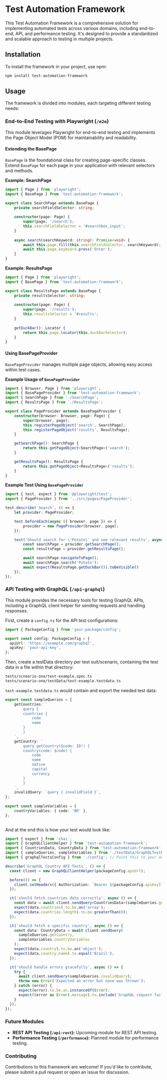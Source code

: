 # Test Automation Framework

This Test Automation Framework is a comprehensive solution for implementing automated tests across various domains, including end-to-end, API, and performance testing. It's designed to provide a standardized and scalable approach to testing in multiple projects.

## Installation

To install the framework in your project, use npm:

```bash
npm install test-automation-framework
```

## Usage

The framework is divided into modules, each targeting different testing needs:

### End-to-End Testing with Playwright (`/e2e`)

This module leverages Playwright for end-to-end testing and implements the Page Object Model (POM) for maintainability and readability.

#### Extending the BasePage

`BasePage` is the foundational class for creating page-specific classes. Extend `BasePage` for each page in your application with relevant selectors and methods.

**Example: SearchPage**

```typescript
import { Page } from 'playwright';
import { BasePage } from 'test-automation-framework';

export class SearchPage extends BasePage {
    private searchFieldSelector: string;
    
    constructor(page: Page) {
        super(page, '/search');
        this.searchFieldSelector = '#searchbox_input';
    }
    
    async search(searchKeyword: string): Promise<void> {
        await this.page.fill(this.searchFieldSelector, searchKeyword);
        await this.page.keyboard.press('Enter');
    }
}
```

**Example: ResultsPage**

```typescript
import { Page } from 'playwright';
import { BasePage } from 'test-automation-framework';

export class ResultsPage extends BasePage {
    private resultsSelector: string;
    
    constructor(page: Page) {
        super(page, '/results');
        this.resultsSelector = '#results';
    }
    
    getDuckBar(): Locator {
        return this.page.locator(this.duckBarSelector);
    }
}
```

#### Using BasePageProvider

`BasePageProvider` manages multiple page objects, allowing easy access within test cases.

**Example Usage of `BasePageProvider`**

```typescript
import { Browser, Page } from 'playwright';
import { BasePageProvider } from 'test-automation-framework';
import { SearchPage } from './SearchPage';
import { ResultsPage } from './ResultsPage';

export class PageProvider extends BasePageProvider {
    constructor(browser: Browser, page: Page) {
        super(browser, page);
        this.registerPageObject('search', SearchPage);
        this.registerPageObject('results', ResultsPage);
    }

    getSearchPage(): SearchPage {
        return this.getPageObject<SearchPage>('search');
    }

    getResultsPage(): ResultsPage {
        return this.getPageObject<ResultsPage>('results');
    }
}
```

**Example Test Using `BasePageProvider`**

```typescript
import { test, expect } from '@playwright/test';
import { PageProvider } from '../src/pages/PageProvider';

test.describe('Search', () => {
    let provider: PageProvider;

    test.beforeEach(async ({ browser, page }) => {
        provider = new PageProvider(browser, page);
    });

    test('Should search for \'Potato\' and see relevant results', async () => {
        const searchPage = provider.getSearchPage();
        const resultsPage = provider.getResultsPage();

        await searchPage.navigateToPage();
        await searchPage.search('Potato');
        await expect(ResultsPage.getDuckBar()).toBeVisible()
    });
});
```

### API Testing with GraphQL (`/api-graphql`)

This module provides the necessary tools for testing GraphQL APIs, including a GraphQL client helper for sending requests and handling responses.

First, create a `config.ts` for the API test configurations:

```typescript
import { PackageConfig } from 'your-package/config';

export const config: PackageConfig = {
  apiUrl: 'https://example.com/graphql',
  apiKey: 'your-api-key',
};
```

Then, create a testData directory per test suit/scenario, containing the test data in a file within that directory:

```bash
tests/scneario-one/test-example.spec.ts
tests/scenario-one/testData/test-example.testdata.ts
```

`test-example.testdata.ts` would contain and export the needed test data:

```typescript
export const sampleQueries = {
    getCountries: `
        query {
        countries {
            code
            name
        }
        }
    `,
    getCountry: `
        query getCountry($code: ID!) {
        country(code: $code) {
            code
            name
            native
            capital
            currency
        }
        }
    `,
    invalidQuery: `query { invalidField }`,
};
  
export const sampleVariables = {
    countryVariables: { code: 'BR' },
};
  
```

And at the end this is how your test would look like:


```typescript
import { expect } from 'chai';
import { GraphQLClientHelper } from 'test-automation-framework';
import { CountriesData, CountryData } from 'test-automation-framework';
import { sampleQueries, sampleVariables } from './testData/GraphQLTestExample.testdata';
import { graphqlTestsConfig } from './config'; // Point this to your own local config

describe('GraphQL Country API Tests', () => {
  const client = new GraphQLClientHelper(packageConfig.apiUrl);

  before(() => {
    client.setHeaders({ Authorization: `Bearer ${packageConfig.apiKey}` });
  });

  it('should fetch countries data correctly', async () => {
    const data = await client.sendQuery<CountriesData>(sampleQueries.getCountries);
    expect(data.countries).to.be.an('array');
    expect(data.countries.length).to.be.greaterThan(0);
  });

  it('should fetch a specific country', async () => {
    const data: CountryData = await client.sendQuery(
      sampleQueries.getCountry,
      sampleVariables.countryVariables
    );
    expect(data.country).to.be.an('object');
    expect(data.country.name).to.equal('Brazil');
  });

  it('should handle errors gracefully', async () => {
    try {
      await client.sendQuery(sampleQueries.invalidQuery);
      throw new Error('Expected an error but none was thrown');
    } catch (error) {
      expect(error).to.be.an.instanceOf(Error);
      expect((error as Error).message).to.include('GraphQL request failed');
    }
  });
});

```

### Future Modules

- **REST API Testing (`/api-rest`):** Upcoming module for REST API testing.
- **Performance Testing (`/performance`):** Planned module for performance testing.

### Contributing

Contributions to this framework are welcome! If you'd like to contribute, please submit a pull request or open an issue for discussion.